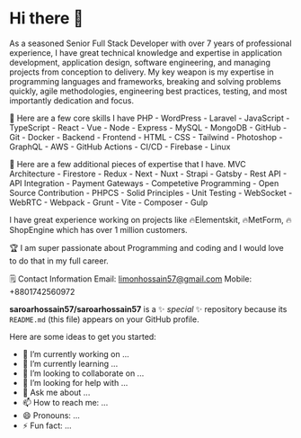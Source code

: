 # Hi there 👋

As a seasoned Senior Full Stack Developer with over 7 years of professional experience, I have great technical knowledge and expertise in application development, application design, software engineering, and managing projects from conception to delivery. My key weapon is my expertise in programming languages and frameworks, breaking and solving problems quickly, agile methodologies, engineering best practices, testing, and most importantly dedication and focus.

🚀 Here are a few core skills I have 
PHP - WordPress - Laravel - JavaScript - TypeScript - React - Vue - Node - Express - MySQL - MongoDB - GitHub - Git - Docker - Backend - Frontend - HTML - CSS - Tailwind - Photoshop - GraphQL - AWS - GitHub Actions - CI/CD - Firebase - Linux

🚀 Here are a few additional pieces of expertise that I have.
MVC Architecture - Firestore - Redux - Next - Nuxt - Strapi - Gatsby - Rest API - API Integration - Payment Gateways - Competetive Programming - Open Source Contribution - PHPCS - Solid Principles - Unit Testing - WebSocket - WebRTC - Webpack - Grunt - Vite - Composer - Gulp

I have great experience working on projects like 🔥Elementskit, 🔥MetForm, 🔥ShopEngine which has over 1 million customers.

🏆 I am super passionate about Programming and coding and I would love to do that in my full career.

🗒 Contact Information
Email: limonhossain57@gmail.com
Mobile: +8801742560972

**saroarhossain57/saroarhossain57** is a ✨ _special_ ✨ repository because its `README.md` (this file) appears on your GitHub profile.

Here are some ideas to get you started:

- 🔭 I’m currently working on ...
- 🌱 I’m currently learning ...
- 👯 I’m looking to collaborate on ...
- 🤔 I’m looking for help with ...
- 💬 Ask me about ...
- 📫 How to reach me: ...
- 😄 Pronouns: ...
- ⚡ Fun fact: ...

